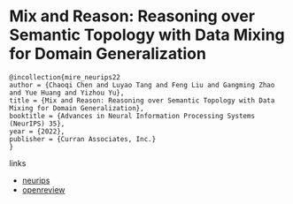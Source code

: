 # Mix and Reason: Reasoning over Semantic Topology with Data Mixing for Domain Generalization

```
@incollection{mire_neurips22
author = {Chaoqi Chen and Luyao Tang and Feng Liu and Gangming Zhao and Yue Huang and Yizhou Yu},
title = {Mix and Reason: Reasoning over Semantic Topology with Data Mixing for Domain Generalization},
booktitle = {Advances in Neural Information Processing Systems (NeurIPS) 35},
year = {2022},
publisher = {Curran Associates, Inc.}
}
```

links
- [neurips](https://nips.cc/Conferences/2022/Schedule?showEvent=55423)
- [openreview](https://openreview.net/forum?id=V0GwAmDclY)
